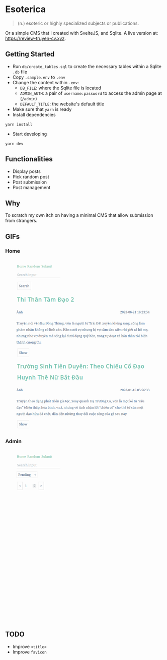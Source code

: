 # Esoterica

> (n.) esoteric or highly specialized subjects or publications.

Or a simple CMS that I created with SvelteJS, and Sqlite. A live version at: https://review-truyen-cv.xyz.

## Getting Started

- Run `db/create_tables.sql` to create the necessary tables within a Sqlite `.db` file
- Copy `.sample.env` to `.env`
- Change the content within `.env`:
  - `DB_FILE`: where the Sqlite file is located
  - `ADMIN_AUTH`: a pair of `username:password` to access the admin page at (`/admin`)
  - `DEFAULT_TITLE`: the website's default title
- Make sure that `yarn` is ready
- Install dependencies

```shell
yarn install
```

- Start developing

```shell
yarn dev
```

## Functionalities

- Display posts
- Pick random post
- Post submission
- Post management

## Why

To scratch my own itch on having a minimal CMS that allow submission from strangers.

## GIFs

### Home

![](/docs/screenshots/home.gif)

### Admin

![](/docs/screenshots/admin.gif)

## TODO

- Improve `<title>`
- Improve `favicon`
